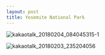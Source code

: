 ```yaml
---
layout: post
title: Yosemite National Park
---
```


![kakaotalk_20180204_084045315-1](https://user-images.githubusercontent.com/26464535/35774541-e379ccbe-09b5-11e8-8738-efa9b822303c.jpg)


![kakaotalk_20180203_235204056](https://user-images.githubusercontent.com/26464535/35768329-765c3306-093d-11e8-9a16-ac2fc85e0cd6.jpg)


